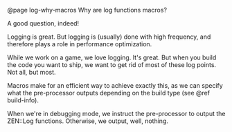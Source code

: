 @page log-why-macros Why are log functions macros?

A good question, indeed!

Logging is great. But logging is (usually) done with high frequency,
and therefore plays a role in performance optimization.

While we work on a game, we love logging. It's great. But when you
build the code you want to ship, we want to get rid of most of these
log points. Not all, but most.

Macros make for an efficient way to achieve exactly this, as we can specify
what the pre-processor outputs depending on the build type (see @ref build-info).

When we're in debugging mode, we instruct the pre-processor to output
the ZEN::Log functions. Otherwise, we output, well, nothing.
